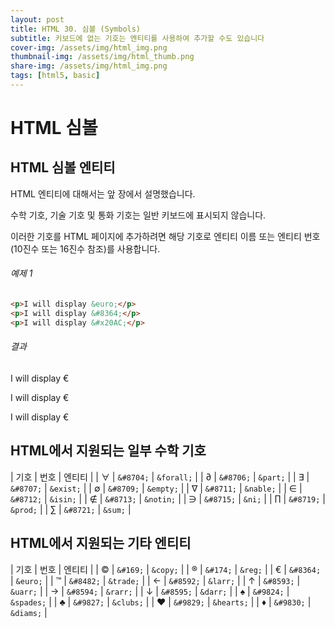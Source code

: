 ```yaml
---
layout: post
title: HTML 30. 심볼 (Symbols)
subtitle: 키보드에 없는 기호는 엔티티를 사용하여 추가할 수도 있습니다
cover-img: /assets/img/html_img.png
thumbnail-img: /assets/img/html_thumb.png
share-img: /assets/img/html_img.png
tags: [html5, basic]
---
```


# HTML 심볼

## HTML 심볼 엔티티

HTML 엔티티에 대해서는 앞 장에서 설명했습니다.

수학 기호, 기술 기호 및 통화 기호는 일반 키보드에 표시되지 않습니다.

이러한 기호를 HTML 페이지에 추가하려면 해당 기호로 엔티티 이름 또는 엔티티 번호(10진수 또는 16진수 참조)를 사용합니다.

###### 예제 1

```html
<p>I will display &euro;</p>
<p>I will display &#8364;</p>
<p>I will display &#x20AC;</p>
```

###### 결과

<p>I will display &euro;</p>
<p>I will display &#8364;</p>
<p>I will display &#x20AC;</p>

## HTML에서 지원되는 일부 수학 기호

| 기호 | 번호 | 엔티티 |
| &#8704; | ```&#8704;``` | ```&forall;``` |
| &#8706; | ```&#8706;``` | ```&part;``` |
| &#8707; | ```&#8707;``` | ```&exist;``` |
| &#8709; | ```&#8709;``` | ```&empty;``` |
| &#8711; | ```&#8711;``` | ```&nable;``` |
| &#8712; | ```&#8712;``` | ```&isin;``` |
| &#8713; | ```&#8713;``` | ```&notin;``` |
| &#8715; | ```&#8715;``` | ```&ni;``` |
| &#8719; | ```&#8719;``` | ```&prod;``` |
| &#8721; | ```&#8721;``` | ```&sum;``` |

## HTML에서 지원되는 기타 엔티티

| 기호 | 번호 | 엔티티 |
| &#169; | ```&#169;``` | ```&copy;``` |
| &#174; | ```&#174;``` | ```&reg;``` |
| &#8364; | ```&#8364;``` | ```&euro;``` |
| &#8482; | ```&#8482;``` | ```&trade;``` |
| &#8592; | ```&#8592;``` | ```&larr;``` |
| &#8593; | ```&#8593;``` | ```&uarr;``` |
| &#8594; | ```&#8594;``` | ```&rarr;``` |
| &#8595; | ```&#8595;``` | ```&darr;``` |
| &#9824; | ```&#9824;``` | ```&spades;``` |
| &#9827; | ```&#9827;``` | ```&clubs;``` |
| &#9829; | ```&#9829;``` | ```&hearts;``` |
| &#9830; | ```&#9830;``` | ```&diams;``` |
